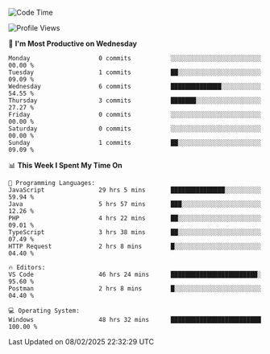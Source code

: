 <!--START_SECTION:waka-->
![Code Time](http://img.shields.io/badge/Code%20Time-4%2C044%20hrs%2036%20mins-blue)

![Profile Views](http://img.shields.io/badge/Profile%20Views-0-blue)

📅 **I'm Most Productive on Wednesday** 

```text
Monday                   0 commits           ░░░░░░░░░░░░░░░░░░░░░░░░░   00.00 % 
Tuesday                  1 commits           ██░░░░░░░░░░░░░░░░░░░░░░░   09.09 % 
Wednesday                6 commits           ██████████████░░░░░░░░░░░   54.55 % 
Thursday                 3 commits           ███████░░░░░░░░░░░░░░░░░░   27.27 % 
Friday                   0 commits           ░░░░░░░░░░░░░░░░░░░░░░░░░   00.00 % 
Saturday                 0 commits           ░░░░░░░░░░░░░░░░░░░░░░░░░   00.00 % 
Sunday                   1 commits           ██░░░░░░░░░░░░░░░░░░░░░░░   09.09 % 
```


📊 **This Week I Spent My Time On** 

```text
💬 Programming Languages: 
JavaScript               29 hrs 5 mins       ███████████████░░░░░░░░░░   59.94 % 
Java                     5 hrs 57 mins       ███░░░░░░░░░░░░░░░░░░░░░░   12.26 % 
PHP                      4 hrs 22 mins       ██░░░░░░░░░░░░░░░░░░░░░░░   09.01 % 
TypeScript               3 hrs 38 mins       ██░░░░░░░░░░░░░░░░░░░░░░░   07.49 % 
HTTP Request             2 hrs 8 mins        █░░░░░░░░░░░░░░░░░░░░░░░░   04.40 % 

🔥 Editors: 
VS Code                  46 hrs 24 mins      ████████████████████████░   95.60 % 
Postman                  2 hrs 8 mins        █░░░░░░░░░░░░░░░░░░░░░░░░   04.40 % 

💻 Operating System: 
Windows                  48 hrs 32 mins      █████████████████████████   100.00 % 
```


 Last Updated on 08/02/2025 22:32:29 UTC
<!--END_SECTION:waka-->
